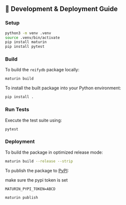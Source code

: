 ## 🚀 Development & Deployment Guide

### Setup
```bash
python3 -m venv .venv
source .venv/bin/activate
pip install maturin
pip install pytest
```

### Build

To build the `reifydb` package locally:

```bash
maturin build
```

To install the built package into your Python environment:

```bash
pip install .
```

### Run Tests

Execute the test suite using:

```bash
pytest
```

### Deployment

To build the package in optimized release mode:

```bash
maturin build --release --strip
```

To publish the package to [PyPI](https://pypi.org/):
                              
make sure the pypi token is set
```env
MATURIN_PYPI_TOKEN=ABCD
```

```bash
maturin publish
```
